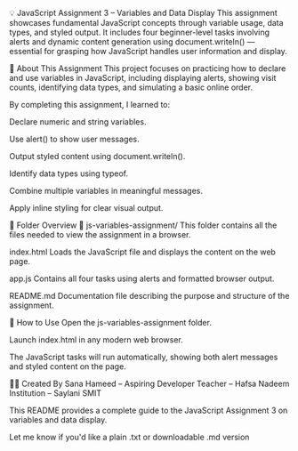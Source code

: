 💡 JavaScript Assignment 3 – Variables and Data Display
This assignment showcases fundamental JavaScript concepts through variable usage, data types, and styled output. It includes four beginner-level tasks involving alerts and dynamic content generation using document.writeln() — essential for grasping how JavaScript handles user information and display.

📝 About This Assignment
This project focuses on practicing how to declare and use variables in JavaScript, including displaying alerts, showing visit counts, identifying data types, and simulating a basic online order.

By completing this assignment, I learned to:

Declare numeric and string variables.

Use alert() to show user messages.

Output styled content using document.writeln().

Identify data types using typeof.

Combine multiple variables in meaningful messages.

Apply inline styling for clear visual output.

📁 Folder Overview
🔹 js-variables-assignment/
This folder contains all the files needed to view the assignment in a browser.

index.html
Loads the JavaScript file and displays the content on the web page.

app.js
Contains all four tasks using alerts and formatted browser output.

README.md
Documentation file describing the purpose and structure of the assignment.

🚀 How to Use
Open the js-variables-assignment folder.

Launch index.html in any modern web browser.

The JavaScript tasks will run automatically, showing both alert messages and styled content on the page.

👩‍💻 Created By
Sana Hameed – Aspiring Developer
Teacher – Hafsa Nadeem
Institution – Saylani SMIT

This README provides a complete guide to the JavaScript Assignment 3 on variables and data display.

Let me know if you'd like a plain .txt or downloadable .md version
